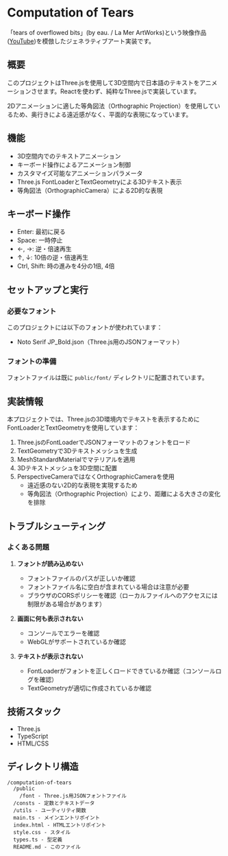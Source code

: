 # Computation of Tears

「tears of overflowed bits」(by eau. / La Mer ArtWorks)という映像作品([YouTube](https://www.youtube.com/watch?v=LRXLwrTHqmY))を模倣したジェネラティブアート実装です。

## 概要

このプロジェクトはThree.jsを使用して3D空間内で日本語のテキストをアニメーションさせます。Reactを使わず、純粋なThree.jsで実装しています。

2Dアニメーションに適した等角図法（Orthographic Projection）を使用しているため、奥行きによる遠近感がなく、平面的な表現になっています。

## 機能

- 3D空間内でのテキストアニメーション
- キーボード操作によるアニメーション制御
- カスタマイズ可能なアニメーションパラメータ
- Three.js FontLoaderとTextGeometryによる3Dテキスト表示
- 等角図法（OrthographicCamera）による2D的な表現

## キーボード操作

- Enter: 最初に戻る
- Space: 一時停止
- ←, →: 逆・倍速再生
- ↑, ↓: 10倍の逆・倍速再生
- Ctrl, Shift: 時の進みを4分の1倍, 4倍

## セットアップと実行

### 必要なフォント

このプロジェクトには以下のフォントが使われています：

- Noto Serif JP_Bold.json（Three.js用のJSONフォーマット）

### フォントの準備

フォントファイルは既に `public/font/` ディレクトリに配置されています。

## 実装情報

本プロジェクトでは、Three.jsの3D環境内でテキストを表示するためにFontLoaderとTextGeometryを使用しています：

1. Three.jsのFontLoaderでJSONフォーマットのフォントをロード
2. TextGeometryで3Dテキストメッシュを生成
3. MeshStandardMaterialでマテリアルを適用
4. 3Dテキストメッシュを3D空間に配置
5. PerspectiveCameraではなくOrthographicCameraを使用
   - 遠近感のない2D的な表現を実現するため
   - 等角図法（Orthographic Projection）により、距離による大きさの変化を排除

## トラブルシューティング

### よくある問題

1. **フォントが読み込めない**

   - フォントファイルのパスが正しいか確認
   - フォントファイル名に空白が含まれている場合は注意が必要
   - ブラウザのCORSポリシーを確認（ローカルファイルへのアクセスには制限がある場合があります）

2. **画面に何も表示されない**

   - コンソールでエラーを確認
   - WebGLがサポートされているか確認

3. **テキストが表示されない**
   - FontLoaderがフォントを正しくロードできているか確認（コンソールログを確認）
   - TextGeometryが適切に作成されているか確認

## 技術スタック

- Three.js
- TypeScript
- HTML/CSS

## ディレクトリ構造

```plaintext
/computation-of-tears
  /public
    /font - Three.js用JSONフォントファイル
  /consts - 定数とテキストデータ
  /utils - ユーティリティ関数
  main.ts - メインエントリポイント
  index.html - HTMLエントリポイント
  style.css - スタイル
  types.ts - 型定義
  README.md - このファイル
```
